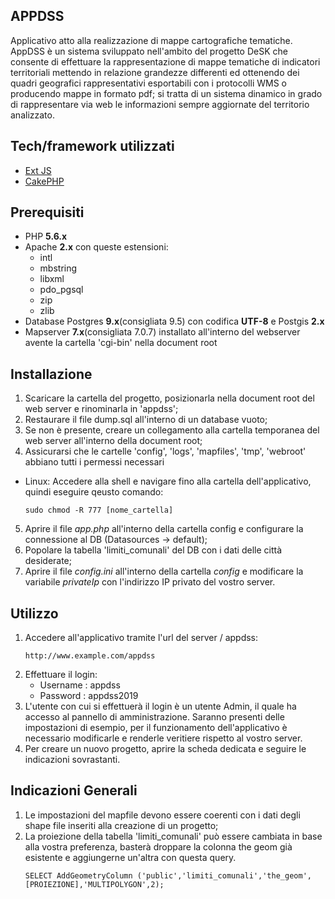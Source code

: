 ## APPDSS
Applicativo atto alla realizzazione di mappe cartografiche tematiche. AppDSS è un sistema sviluppato nell'ambito del progetto DeSK che consente di effettuare la rappresentazione di mappe tematiche di indicatori territoriali 
mettendo in relazione grandezze differenti ed ottenendo dei quadri geografici rappresentativi esportabili con i protocolli 
WMS o producendo mappe in formato pdf; si tratta di un sistema  dinamico in grado di rappresentare via web le informazioni
sempre aggiornate del territorio analizzato.

## Tech/framework utilizzati
- [Ext JS](https://www.sencha.com/products/extjs/)
- [CakePHP](https://cakephp.org/)
## Prerequisiti
- PHP **5.6.x**
- Apache **2.x** con queste estensioni:
  - intl
  - mbstring
  - libxml
  - pdo_pgsql
  - zip
  - zlib
- Database Postgres **9.x**(consigliata 9.5) con codifica **UTF-8** e Postgis **2.x**
- Mapserver **7.x**(consigliata 7.0.7) installato all'interno del webserver avente la cartella 'cgi-bin' nella document root
## Installazione
1. Scaricare la cartella del progetto, posizionarla nella document root del web server e rinominarla in 'appdss';
2. Restaurare il file dump.sql all'interno di un database vuoto;
3. Se non è presente, creare un collegamento alla cartella temporanea del web server all'interno della document root;
4. Assicurarsi che le cartelle 'config', 'logs', 'mapfiles', 'tmp', 'webroot' abbiano tutti i permessi necessari
  - Linux:
    Accedere alla shell e navigare fino alla cartella dell'applicativo, quindi eseguire qeusto comando:
    ```
    sudo chmod -R 777 [nome_cartella]
    ```
5. Aprire il file *app.php* all'interno della cartella config e configurare la connessione al DB (Datasources -> default);
6. Popolare la tabella 'limiti_comunali' del DB con i dati delle città desiderate;
7. Aprire il file *config.ini* all'interno della cartella *config* e modificare la variabile *privateIp* con l'indirizzo IP privato del vostro server.
## Utilizzo
1. Accedere all'applicativo tramite l'url del server / appdss:
    ```
    http://www.example.com/appdss
    ```    
2. Effettuare il login: 
   - Username : appdss
   - Password : appdss2019
3. L'utente con cui si effettuerà il login è un utente Admin, il quale ha accesso al pannello di amministrazione. Saranno presenti          delle impostazioni di esempio, per il funzionamento dell'applicativo è necessario modificarle e renderle veritiere rispetto al          vostro server.
4. Per creare un nuovo progetto, aprire la scheda dedicata e seguire le indicazioni sovrastanti.

## Indicazioni Generali
1. Le impostazioni del mapfile devono essere coerenti con i dati degli shape file inseriti alla creazione di un progetto;
2. La proiezione della tabella 'limiti_comunali' può essere cambiata in base alla vostra preferenza, basterà droppare la colonna the geom già esistente e aggiungerne un'altra con questa query.
    ```
    SELECT AddGeometryColumn ('public','limiti_comunali','the_geom',[PROIEZIONE],'MULTIPOLYGON',2);
    ```

